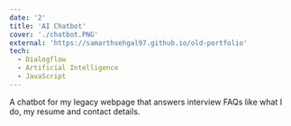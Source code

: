 ```yaml
---
date: '2'
title: 'AI Chatbot'
cover: './chatbot.PNG'
external: 'https://samarthsehgal97.github.io/old-portfolio'
tech:
  - Dialogflow
  - Artificial Intelligence
  - JavaScript
---
```


A chatbot for my legacy webpage that answers interview FAQs like what I do, my resume and contact details.
